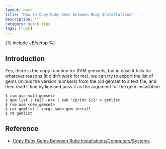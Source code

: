 ```yaml
---
layout: post
title: "How to Copy Ruby Gems between Ruby Installations"
description: ""
category: quick tips
tags: [ruby]
---
```

{% include JB/setup %}

## Introduction

Yes, there is the copy function for RVM gemsets, but in case it fails for whatever reasons (it didn't work for me), we can try to export the list of gems (minus the version numbers) from the old gemset to a text file, and then read it line by line and pass it as the argument for the gem installation.

    $ rvm use <old_gemset>
    $ gem list | tail -n+4 | awk '{print $1}' > gemlist
    $ rvm use <new_gemset>
    $ cat gemlist | xargs sudo gem install
    $ rm gemlist

## Reference

* [Copy Ruby Gems Between Ruby Installations/Computers/Systems](http://www.williambharding.com/blog/rails/copy-ruby-gems-between-ruby-installationscomputerssystems/)